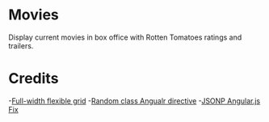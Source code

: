 Movies
======

Display current movies in box office with Rotten Tomatoes ratings and trailers.

Credits
=======
-[Full-width flexible grid](http://tympanus.net/codrops/2013/04/17/responsive-full-width-grid/)
-[Random class Angualr directive](http://www.whatibroke.com/?p=938)
-[JSONP Angular.js Fix](http://stackoverflow.com/questions/12066002/parsing-jsonp-http-jsonp-response-in-angular-js)
